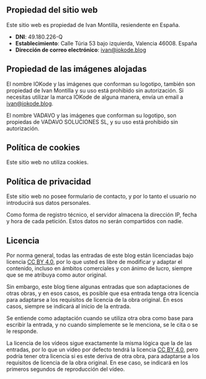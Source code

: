 ## Propiedad del sitio web

Este sitio web es propiedad de Ivan Montilla, resiendente en España.
- **DNI**: 49.180.226-Q
- **Establecimiento**: Calle Túria 53 bajo izquierda, Valencia 46008. España
- **Dirección de correo electrónico**: <ivan@iokode.blog>

## Propiedad de las imágenes alojadas

El nombre IOKode y las imágenes que conforman su logotipo, también
son propiedad de Ivan Montilla y su uso está prohibido sin autorización.
Si necesitas utilizar la marca IOKode de alguna manera, envía un email a <ivan@iokode.blog>.

El nombre VADAVO y las imágenes que conforman su logotipo, son
propiedas de VADAVO SOLUCIONES SL, y su uso está prohibido sin autorización.

## Política de cookies
Este sitio web no utiliza cookies.

## Política de privacidad
Este sitio web no posee formulario de contacto, y por lo tanto el usuario no introducirá
sus datos personales.

Como forma de registro técnico, el servidor almacena la dirección IP,
fecha y hora de cada petición. Estos datos no serán compartidos con nadie.

## Licencia
Por norma general, todas las entradas de este blog están licenciadas bajo licencia
[CC BY 4.0](https://creativecommons.org/licenses/by/4.0/), por lo que usted es libre
de modificar y adaptar el contenido, incluso en ámbitos comerciales y con ánimo de lucro,
siempre que se me atribuya como autor original.

Sin embargo, este blog tiene algunas entradas que son adaptaciones de otras obras,
y en esos casos, es posible que esa entrada tenga otra licencia para adaptarse a
los requisitos de licencia de la obra original. En esos casos, siempre se indicará
al inicio de la entrada.

Se entiende como adaptación cuando se utiliza otra obra como base para escribir
la entrada, y no cuando simplemente se le menciona, se le cita o se le responde.

La licencia de los vídeos sigue exactamente la misma lógica que la de las entradas,
por lo que un vídeo por defecto tendrá la licencia [CC BY 4.0](https://creativecommons.org/licenses/by/4.0/),
pero podría tener otra licencia si es este deriva de otra obra, para adaptarse
a los requisitos de licencia de la obra original. En ese caso, se indicará en
los primeros segundos de reproducción del vídeo.
